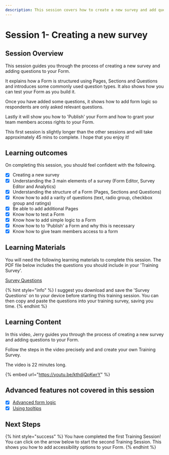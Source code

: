 ```yaml
---
description: This session covers how to create a new survey and add questions to your form.
---
```


# Session 1- Creating a new survey

## Session Overview

This session guides you through the process of creating a new survey and adding questions to your Form.  &#x20;

It explains how a Form is structured using Pages, Sections and Questions and introduces some commonly used question types.   It also shows how you can test your Form as you build it.&#x20;

Once you have added some questions, it shows how to add form logic so respondents are only asked relevant questions.

Lastly it will show you how to 'Publish' your Form and how to grant your team members access rights to your Form.

This first session is slightly longer than the other sessions and will take approximately 45 mins to complete.  I hope that you enjoy it! &#x20;

## Learning outcomes

On completing this session, you should feel confident with the following.

* [x] Creating a new survey
* [x] Understanding the 3 main elements of a survey (Form Editor, Survey Editor and Analytics)
* [x] Understanding the structure of a Form (Pages, Sections and Questions)
* [x] Know how to add a varity of questions (text, radio group, checkbox group and ratings)
* [x] Be able to add additional Pages
* [x] Know how to test a Form
* [x] Know how to add simple logic to a Form
* [x] Know how to to 'Publish' a Form and why this is necessary
* [x] Know how to give team members access to a form&#x20;

## Learning Materials

You will need the following learning materials to complete this session.  The PDF file below includes the questions you should include in your 'Training Survey'.

[Survey Questions](https://files.gitbook.com/v0/b/gitbook-x-prod.appspot.com/o/spaces%2F-LDglCKkoaiLL-wpvCjA%2Fuploads%2FB6IrtchwR55nYEKJ3HGZ%2F1.%20Survey%20Questions.pdf?alt=media\&token=e6084315-e6ef-4a68-97ae-98a9e2ddc640)

{% hint style="info" %}
I suggest you download and save the 'Survey Questions' on to your device before starting this training session.  You can then copy and paste the questions into your training survey, saving you time.
{% endhint %}

## Learning Content

In this video, Jerry guides you through the process of creating a new survey and adding questions to your Form.

Follow the steps in the video precisely and and create your own Training Survey.

The video is 22 minutes long.

{% embed url="https://youtu.be/kthdjQpKwrY" %}

## Advanced features not covered in this session

* [x] [Advanced form logic](../guidance-notes/survey-app/form-editor/advanced-form-logic.md)
* [x] [Using tooltips](../guidance-notes/survey-app/form-editor/using-tooltips.md)

## Next Steps

{% hint style="success" %}
You have completed the first Training Session!  You can click on the arrow below to start the second Training Session.  This shows you how to add accessibility options to your Form.
{% endhint %}
